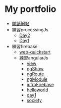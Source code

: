 # My portfolio
* [閱讀網站](https://afunpub.github.io/portfolio/sentiment "test")
* 練習processingJs
  * [Day2](https://afunpub.github.io/portfolio/processingjs/01.html)
  * [Day1](https://afunpub.github.io/portfolio/processingjs/anything.html)
* 練習firebase
  * [web-quickstart](https://afunpub.github.io/portfolio/firebase/web-quickstart/)
  * 練習angularJs
    * [view](https://afunpub.github.io/portfolio/angular/view.html)
    * [ngShow](https://afunpub.github.io/portfolio/angular/ngShow.html)
    * [ngRoute](https:/afunpub.github.io/portfolio/angular/ngRoute.html)
    * [ngModule](https://afunpub.github.io/portfolio/angular/ngModule.html)
    * [introFirebase](https://afunpub.github.io/portfolio/angular/introFirebase.html)
    * [helloworld](https://afunpub.github.io/portfolio/angular/hello-world.html)
    * [day1](https://afunpub.github.io/portfolio/angular/)
    * [society](https://afunpub.github.io/portfolio/firebase/society/public/)